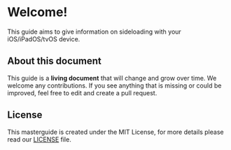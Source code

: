 # Welcome!

This guide aims to give information on sideloading with your iOS/iPadOS/tvOS device.

## About this document

This guide is a **living document** that will change and grow over time. We welcome any contributions. If you see anything that is missing or could be improved, feel free to edit and create a pull request. 

## License

This masterguide is created under the MIT License, for more details please read our [LICENSE](https://github.com/bamtan/sideloading-master-guide/blob/master/LICENSE) file.

